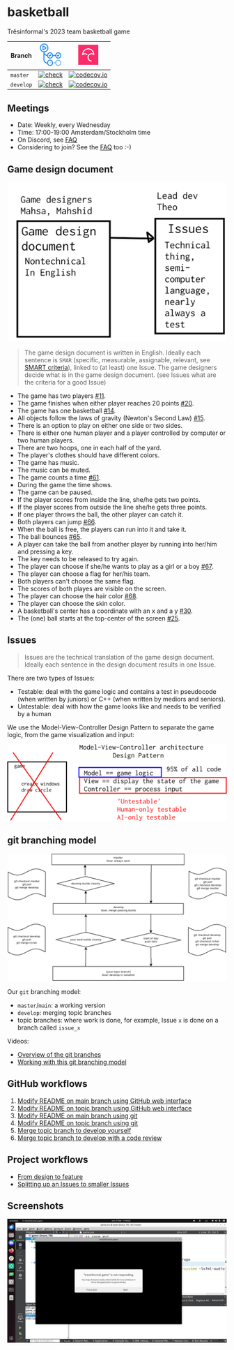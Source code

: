 # basketball
Trêsinformal's 2023 team basketball game 

Branch      |[![GitHub Actions logo](GitHubActions.png)](https://github.com/tresinformal/basketball/actions)|[![Codecov logo](Codecov.png)](https://www.codecov.io)
------------|-----------------------------------------------------------------------------------------------------|-------------------------------------------------------------------------------------------------------------------------------------------------------
`master`    |[![check](https://github.com/tresinformal/basketball/actions/workflows/check.yml/badge.svg?branch=main)](https://github.com/tresinformal/basketball/actions/workflows/check.yml)   |[![codecov.io](https://codecov.io/github/tresinformal/basketball/coverage.svg?branch=master)](https://codecov.io/github/tresinformal/basketball/branch/master)
`develop`   |[![check](https://github.com/tresinformal/basketball/actions/workflows/check.yml/badge.svg?branch=develop)](https://github.com/tresinformal/basketball/actions/workflows/check.yml)  |[![codecov.io](https://codecov.io/github/tresinformal/basketball/coverage.svg?branch=develop)](https://codecov.io/github/tresinformal/basketball/branch/develop)

## Meetings

 * Date: Weekly, every Wednesday
 * Time: 17:00-19:00 Amsterdam/Stockholm time
 * On Discord, see [FAQ](faq.md)
 * Considering to join? See the [FAQ](faq.md) too :-)

## Game design document

![](design_document_and_issues.png)

> The game design document is written in English.
> Ideally each sentence is `SMAR` (specific, measurable, assignable, relevant,
> see [SMART criteria](https://en.wikipedia.org/wiki/SMART_criteria)),
> linked to (at least) one Issue.
> The game designers decide what is in the game design document.
> (see Issues what are the criteria for a good Issue)

- The game has two players [#11](https://github.com/tresinformal/basketball/issues/11).
- The game finishes when either player reaches 20 points [#20](https://github.com/tresinformal/basketball/issues/23).
- The game has one basketball [#14](https://github.com/tresinformal/basketball/issues/14).
- All objects follow the laws of gravity (Newton's Second Law) [#15](https://github.com/tresinformal/basketball/issues/15).
- There is an option to play on either one side or two sides.
- There is either one human player and a player controlled by computer or two human players.
- There are two hoops, one in each half of the yard. 
- The player's clothes should have different colors. 
- The game has music.
- The music can be muted.
- The game counts a time [#61](https://github.com/tresinformal/basketball/issues/61). 
- During the game the time shows. 
- The game can be paused. 
- If the player scores from inside the line, she/he gets two points. 
- If the player scores from outside the line she/he gets three points.
- If one player throws the ball, the other player can catch it. 
- Both players can jump [#66](https://github.com/tresinformal/basketball/issues/66). 
- When the ball is free, the players can run into it and take it. 
- The ball bounces [#65](https://github.com/tresinformal/basketball/issues/65).
- A player can take the ball from another player by running into her/him and pressing a key.
- The key needs to be released to try again. 
- The player can choose if she/he wants to play as a girl or a boy [#67](https://github.com/tresinformal/basketball/issues/67). 
- The player can choose a flag for her/his team. 
- Both players can't choose the same flag.
- The scores of both playes are visible on the screen.
- The player can choose the hair color [#68](https://github.com/tresinformal/basketball/issues/68). 
- The player can choose the skin color.
- A basketball's center has a coordinate with an x and a y [#30](https://github.com/tresinformal/basketball/issues/30).
- The (one) ball starts at the top-center of the screen [#25](https://github.com/tresinformal/basketball/issues/25).

## Issues

> Issues are the technical translation of the game design document.
> Ideally each sentence in the design document results in one Issue.

There are two types of Issues:

 * Testable: deal with the game logic and 
   contains a test in pseudocode (when written by juniors) or 
   C++ (when written by mediors and seniors).
 * Untestable: deal with how the game looks like
   and needs to be verified by a human

We use the Model-View-Controller Design Pattern to separate the game logic,
from the game visualization and input:

![](mvc.png)

## git branching model

![](git_branches.png)

Our `git` branching model:

 * `master`/`main`: a working version
 * `develop`: merging topic branches
 * topic branches: where work is done,
   for example, Issue `x` is done on 
   a branch called `issue_x`

Videos:

 * [Overview of the git branches](https://youtu.be/trLafZpD1Tg?si=ZliLdIQ8KXDW7xjq)
 * [Working with this git branching model](https://youtu.be/pM520_JLR6w?si=1pvh5uUjXFJPPqGZ)

## GitHub workflows

  1. [Modify README on main branch using GitHub web interface](https://youtu.be/xBH2xZoKof4?si=ohdG6-y8lzarSqIa)
  2. [Modify README on topic branch using GitHub web interface](https://youtu.be/vPyHWsnbXw8?si=XjD6a3WDY44I97Se)
  3. [Modify README on main branch using git](https://youtu.be/A85wZTiCMTc?si=oUyrg_53gVlqEanb)
  4. [Modify README on topic branch using git](https://youtu.be/ZkfjAfu9Wo4?si=myBTkJ179n9fXHrS)
  5. [Merge topic branch to develop yourself](https://youtu.be/1fKdU1m3Uug?si=qox0K-EdZ-tDpcRY)
  6. [Merge topic branch to develop with a code review](https://youtu.be/VexyXysb-BM?si=uCOuqCVuZ_ylsUtI)

## Project workflows

 * [From design to feature](https://youtu.be/f-rzfZtsPKU)
 * [Splitting up an Issues to smaller Issues](https://youtu.be/mhIBXfxVxIU)

## Screenshots

![State of the game on 21/02/2024](screenshots/20240221.png)


